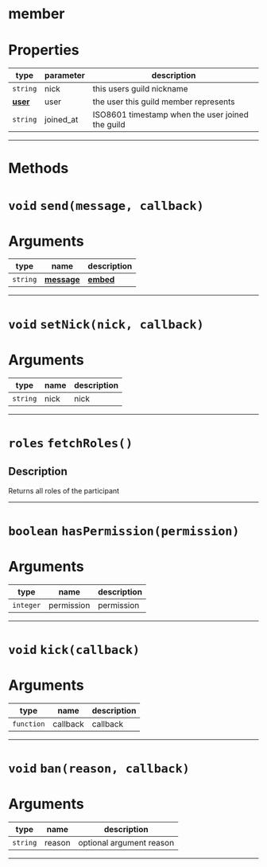 # member

# Properties
| type  | parameter | description |
| ----  | --------- | ----------- |
| `string` | nick | this users guild nickname|
| **[user](https://github.com/devonium/gm-discordAPI/blob/doc/user.md#user)** | user | the user this guild member represents|
| `string` | joined_at | ISO8601 timestamp when the user joined the guild|

---
# Methods
# `void` `send(message, callback)`
# Arguments
| type  | name | description |
| ----  | ---- | ----------- |
| `string`| **[message](https://github.com/devonium/gm-discordAPI/blob/doc/message.md#message)**| **[embed](https://github.com/devonium/gm-discordAPI/blob/doc/embed.md#embed)**| message  |message  || `function`| callback  |callback  |
---
# `void` `setNick(nick, callback)`
# Arguments
| type  | name | description |
| ----  | ---- | ----------- |
| `string`| nick  |nick  || `function`| callback  |callback  |
---
# `roles` `fetchRoles()`
Description
---
Returns all roles of the participant  

---
# `boolean` `hasPermission(permission)`
# Arguments
| type  | name | description |
| ----  | ---- | ----------- |
| `integer`| permission  |permission  |
---
# `void` `kick(callback)`
# Arguments
| type  | name | description |
| ----  | ---- | ----------- |
| `function`| callback  |callback  |
---
# `void` `ban(reason, callback)`
# Arguments
| type  | name | description |
| ----  | ---- | ----------- |
| `string`| reason  |optional argument reason  || `function`| callback  |callback  |
---
